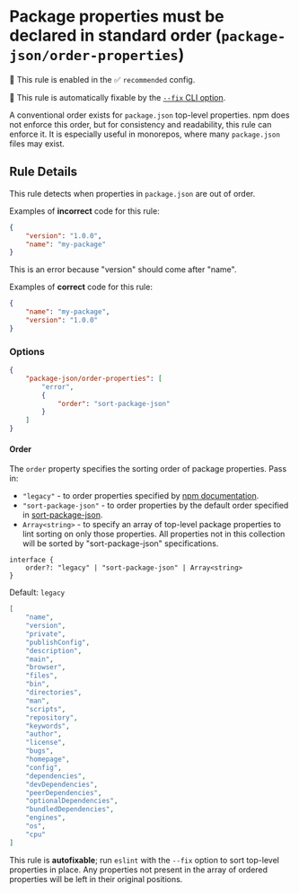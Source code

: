 # Package properties must be declared in standard order (`package-json/order-properties`)

💼 This rule is enabled in the ✅ `recommended` config.

🔧 This rule is automatically fixable by the [`--fix` CLI option](https://eslint.org/docs/latest/user-guide/command-line-interface#--fix).

<!-- end auto-generated rule header -->

A conventional order exists for `package.json` top-level properties.
npm does not enforce this order, but for consistency and readability, this rule can enforce it.
It is especially useful in monorepos, where many `package.json` files may exist.

## Rule Details

This rule detects when properties in `package.json` are out of order.

Examples of **incorrect** code for this rule:

```json
{
	"version": "1.0.0",
	"name": "my-package"
}
```

This is an error because "version" should come after "name".

Examples of **correct** code for this rule:

```json
{
	"name": "my-package",
	"version": "1.0.0"
}
```

### Options

```json
{
	"package-json/order-properties": [
		"error",
		{
			"order": "sort-package-json"
		}
	]
}
```

#### Order

The `order` property specifies the sorting order of package properties.
Pass in:

-   `"legacy"` - to order properties specified by [npm documentation](https://docs.npmjs.com/cli/v10/configuring-npm/package-json).
-   `"sort-package-json"` - to order properties by the default order specified in [sort-package-json](https://github.com/keithamus/sort-package-json).
-   `Array<string>` - to specify an array of top-level package properties to lint sorting on only those
    properties.
    All properties not in this collection will be sorted by "sort-package-json" specifications.

```tsx
interface {
	order?: "legacy" | "sort-package-json" | Array<string>
}
```

Default: `legacy`

```json
[
	"name",
	"version",
	"private",
	"publishConfig",
	"description",
	"main",
	"browser",
	"files",
	"bin",
	"directories",
	"man",
	"scripts",
	"repository",
	"keywords",
	"author",
	"license",
	"bugs",
	"homepage",
	"config",
	"dependencies",
	"devDependencies",
	"peerDependencies",
	"optionalDependencies",
	"bundledDependencies",
	"engines",
	"os",
	"cpu"
]
```

This rule is **autofixable**; run `eslint` with the `--fix` option to sort top-level properties in place.
Any properties not present in the array of ordered properties will be left in their original positions.
